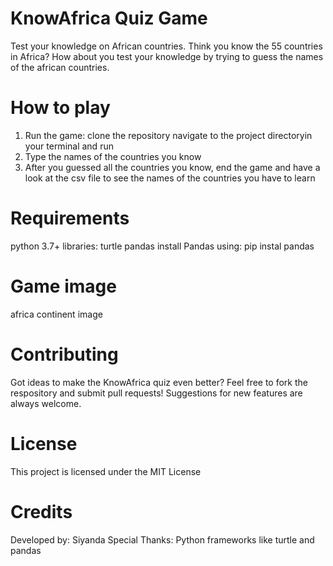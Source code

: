 # KnowAfrica Quiz Game
Test your knowledge on African countries. Think you know the 55 countries in Africa?
How about you test your knowledge by trying to guess the names of the african countries.

# How to play
1. Run the game:
   clone the repository
   navigate to the project directoryin your terminal and run
2. Type the names of the countries you know
3. After you guessed all the countries you know, end the game and have a look at the csv file to see the names of the countries you have to learn

# Requirements
python 3.7+
libraries:
  turtle
  pandas
install Pandas using:
pip instal pandas

# Game image
africa continent image

# Contributing
Got ideas to make the KnowAfrica quiz even better? Feel free to fork the respository and submit pull requests! Suggestions for new features are always welcome.

# License
This project is licensed under the MIT License

# Credits
Developed by: Siyanda
Special Thanks: Python frameworks like turtle and pandas
